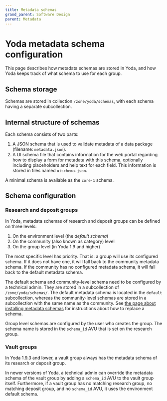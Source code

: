```yaml
---
title: Metadata schemas
grand_parent: Software Design
parent: Metadata
---
```

# Yoda metadata schema configuration

This page describes how metadata schemas are stored in Yoda, and how Yoda
keeps track of what schema to use for each group.

## Schema storage

Schemas are stored in collection `/zone/yoda/schemas`, with each schema having
a separate subcollection.

## Internal structure of schemas

Each schema consists of two parts:

1. A JSON schema that is used to validate metadata of a data package (filename: `metadata.json`).
2. A UI schema file that contains information for the web portal regarding how to display a form
   for metadata with this schema, optionally including placeholders and help text for each field.
   This information is stored in files named `uischema.json`.

A minimal schema is available as the `core-1` schema.

## Schema configuration

### Research and deposit groups

In Yoda, metadata schemas of research and deposit groups can be defined on three levels:
1. On the environment level (the *default schema*)
2. On the community (also known as category) level
3. On the group level (in Yoda 1.9 and higher)

The most specific level has priority. That is: a group will use its configured schema. If it does
not have one, it will fall back to the community metadata schema. If the community has no configured
metadata schema, it will fall back to the default metadata schema.

The default schema and community-level schema need to be configured by a technical admin. They are
stored in a subcollection of `/zone/yoda/schemas/`. The default metadata schema is located in the
`default` subcollection, whereas the community-level schemas are stored in a subcollection with the
same name as the community. See [the page about installing metadata schemas](../../administration/installing-metadata-schemas.md)
for instructions about how to replace a schema.

Group level schemas are configured by the user who creates the group. The schema name is stored
in the `schema_id` AVU that is set on the research group.

### Vault groups

In Yoda 1.9.3 and lower, a vault group always has the metadata schema of its
research or deposit group.

In newer versions of Yoda, a technical admin can override the metadata schema of the vault group by
adding a `schema_id` AVU to the vault group itself. Furthermore, if a vault group has no matching research
group, no matching deposit group, and no `schema_id` AVU, it uses the environment default schema.
